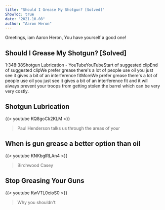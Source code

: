 ```yaml
---
title: "Should I Grease My Shotgun? [Solved]"
ShowToc: true 
date: "2021-10-08"
author: "Aaron Heron" 
---
```


Greetings, iam Aaron Heron, You have yourself a good one!
## Should I Grease My Shotgun? [Solved]
1:348:38Shotgun Lubrication - YouTubeYouTubeStart of suggested clipEnd of suggested clipWe prefer grease there's a lot of people use oil you just see it gives a bit of an interference fitMoreWe prefer grease there's a lot of people use oil you just see it gives a bit of an interference fit and it will always prevent your troops from getting stolen the barrel which can be very very costly.

## Shotgun Lubrication
{{< youtube KQ8goCk2KLM >}}
>Paul Henderson talks us through the areas of your 

## When is gun grease a better option than oil
{{< youtube KNKbglRLAn4 >}}
>Birchwood Casey 

## Stop Greasing Your Guns
{{< youtube KwVTL0cioS0 >}}
>Why you shouldn't 

